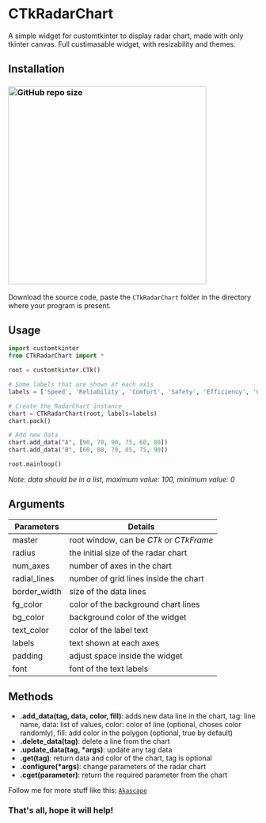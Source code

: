 # CTkRadarChart
A simple widget for customtkinter to display radar chart, made with only tkinter canvas. Full custimasable widget, with resizability and themes.

## Installation
### [<img alt="GitHub repo size" src="https://img.shields.io/github/repo-size/Akascape/CTkRangeSlider?&color=white&label=Download%20Source%20Code&logo=Python&logoColor=yellow&style=for-the-badge"  width="400">](https://github.com/Akascape/CTkRadarChart/archive/refs/heads/main.zip)

Download the source code, paste the `CTkRadarChart` folder in the directory where your program is present.

## Usage
```python
import customtkinter
from CTkRadarChart import *

root = customtkinter.CTk()

# Some labels that are shown at each axis
labels = ['Speed', 'Reliability', 'Comfort', 'Safety', 'Efficiency', 'Capacity']

# Create the RadarChart instance
chart = CTkRadarChart(root, labels=labels)
chart.pack()

# Add new data
chart.add_data("A", [90, 70, 90, 75, 60, 80])
chart.add_data("B", [60, 80, 70, 85, 75, 90])

root.mainloop()
```

_Note: data should be in a list, maximum value: 100, minimum value: 0_

## Arguments
| Parameters | Details |
|--------|----------|
| master	| root window, can be _CTk_ or _CTkFrame_|
| radius | the initial size of the radar chart |
| num_axes | number of axes in the chart |
| radial_lines | number of grid lines inside the chart |
| border_width | size of the data lines |
| fg_color | color of the background chart lines |
| bg_color | background color of the widget |
| text_color | color of the label text |
| labels | text shown at each axes |
| padding | adjust space inside the widget |
| font | font of the text labels |

## Methods
- **.add_data(tag, data, color, fill)**: adds new data line in the chart, tag: line name, data: list of values, color: color of line (optional, choses color randomly), fill: add color in the polygon (optional, true by default)
- **.delete_data(tag)**: delete a line from the chart
- **.update_data(tag, *args)**: update any tag data
- **.get(tag)**: return data and color of the chart, tag is optional
- **.configure(*args)**: change parameters of the radar chart
- **.cget(parameter)**: return the required parameter from the chart

Follow me for more stuff like this: [`Akascape`](https://github.com/Akascape/)
### That's all, hope it will help!
